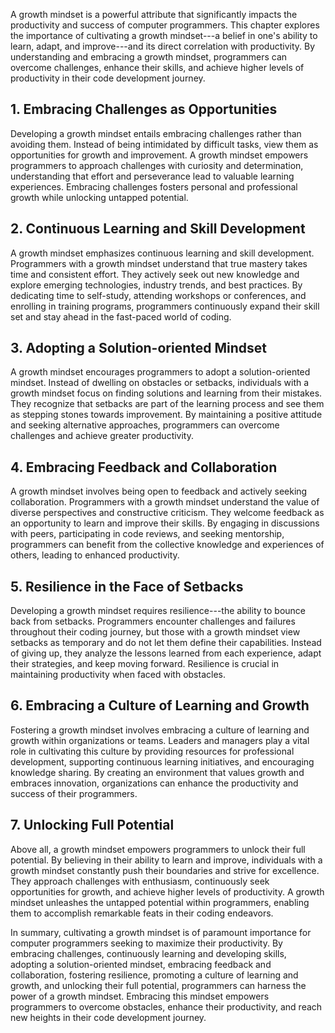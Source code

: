 
A growth mindset is a powerful attribute that significantly impacts the productivity and success of computer programmers. This chapter explores the importance of cultivating a growth mindset---a belief in one's ability to learn, adapt, and improve---and its direct correlation with productivity. By understanding and embracing a growth mindset, programmers can overcome challenges, enhance their skills, and achieve higher levels of productivity in their code development journey.

1\. **Embracing Challenges as Opportunities**
--------------------------------------------

Developing a growth mindset entails embracing challenges rather than avoiding them. Instead of being intimidated by difficult tasks, view them as opportunities for growth and improvement. A growth mindset empowers programmers to approach challenges with curiosity and determination, understanding that effort and perseverance lead to valuable learning experiences. Embracing challenges fosters personal and professional growth while unlocking untapped potential.

2\. **Continuous Learning and Skill Development**
------------------------------------------------

A growth mindset emphasizes continuous learning and skill development. Programmers with a growth mindset understand that true mastery takes time and consistent effort. They actively seek out new knowledge and explore emerging technologies, industry trends, and best practices. By dedicating time to self-study, attending workshops or conferences, and enrolling in training programs, programmers continuously expand their skill set and stay ahead in the fast-paced world of coding.

3\. **Adopting a Solution-oriented Mindset**
-------------------------------------------

A growth mindset encourages programmers to adopt a solution-oriented mindset. Instead of dwelling on obstacles or setbacks, individuals with a growth mindset focus on finding solutions and learning from their mistakes. They recognize that setbacks are part of the learning process and see them as stepping stones towards improvement. By maintaining a positive attitude and seeking alternative approaches, programmers can overcome challenges and achieve greater productivity.

4\. **Embracing Feedback and Collaboration**
-------------------------------------------

A growth mindset involves being open to feedback and actively seeking collaboration. Programmers with a growth mindset understand the value of diverse perspectives and constructive criticism. They welcome feedback as an opportunity to learn and improve their skills. By engaging in discussions with peers, participating in code reviews, and seeking mentorship, programmers can benefit from the collective knowledge and experiences of others, leading to enhanced productivity.

5\. **Resilience in the Face of Setbacks**
-----------------------------------------

Developing a growth mindset requires resilience---the ability to bounce back from setbacks. Programmers encounter challenges and failures throughout their coding journey, but those with a growth mindset view setbacks as temporary and do not let them define their capabilities. Instead of giving up, they analyze the lessons learned from each experience, adapt their strategies, and keep moving forward. Resilience is crucial in maintaining productivity when faced with obstacles.

6\. **Embracing a Culture of Learning and Growth**
-------------------------------------------------

Fostering a growth mindset involves embracing a culture of learning and growth within organizations or teams. Leaders and managers play a vital role in cultivating this culture by providing resources for professional development, supporting continuous learning initiatives, and encouraging knowledge sharing. By creating an environment that values growth and embraces innovation, organizations can enhance the productivity and success of their programmers.

7\. **Unlocking Full Potential**
-------------------------------

Above all, a growth mindset empowers programmers to unlock their full potential. By believing in their ability to learn and improve, individuals with a growth mindset constantly push their boundaries and strive for excellence. They approach challenges with enthusiasm, continuously seek opportunities for growth, and achieve higher levels of productivity. A growth mindset unleashes the untapped potential within programmers, enabling them to accomplish remarkable feats in their coding endeavors.

In summary, cultivating a growth mindset is of paramount importance for computer programmers seeking to maximize their productivity. By embracing challenges, continuously learning and developing skills, adopting a solution-oriented mindset, embracing feedback and collaboration, fostering resilience, promoting a culture of learning and growth, and unlocking their full potential, programmers can harness the power of a growth mindset. Embracing this mindset empowers programmers to overcome obstacles, enhance their productivity, and reach new heights in their code development journey.
